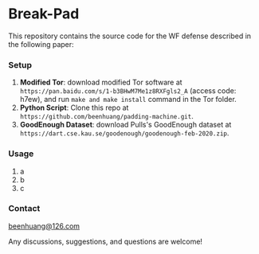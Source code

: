 # Break-Pad

This repository contains the source code for the WF defense described in the following paper:


### Setup  
1. **Modified Tor**: download modified Tor software at ```https://pan.baidu.com/s/1-b3BHwM7Me1z8RXFgls2_A``` (access code: h7ew), and run ```make and make install``` command in the Tor folder.
2. **Python Script**: Clone this repo at  ```https://github.com/beenhuang/padding-machine.git```.
3. **GoodEnough Dataset**: download Pulls's GoodEnough dataset at ```https://dart.cse.kau.se/goodenough/goodenough-feb-2020.zip```.

### Usage
1. a
2. b
3. c

### Contact
beenhuang@126.com

Any discussions, suggestions, and questions are welcome!

